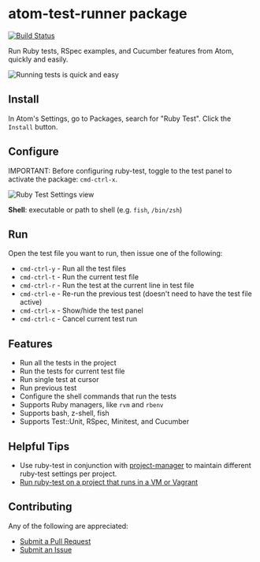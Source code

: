 # atom-test-runner package

[![Build Status](https://api.travis-ci.org/moxley/atom-ruby-test.svg?branch=master)](https://travis-ci.org/moxley/atom-ruby-test)

Run Ruby tests, RSpec examples, and Cucumber features from Atom,
quickly and easily.

![Running tests is quick and easy](https://raw.githubusercontent.com/tomkadwill/atom-test-runner/master/images/run-tests.gif)

## Install

In Atom's Settings, go to Packages, search for "Ruby Test".
Click the `Install` button.

## Configure

IMPORTANT: Before configuring ruby-test, toggle to the test panel to activate
the package: `cmd-ctrl-x`.

![Ruby Test Settings view](http://cl.ly/image/1l3H0g1C1J3g/ruby-test-settings.png)

**Shell**: executable or path to shell (e.g. `fish`, `/bin/zsh`)

## Run

Open the test file you want to run, then issue one of the following:

* `cmd-ctrl-y` - Run all the test files
* `cmd-ctrl-t` - Run the current test file
* `cmd-ctrl-r` - Run the test at the current line in test file
* `cmd-ctrl-e` - Re-run the previous test (doesn't need to have the test file active)
* `cmd-ctrl-x` - Show/hide the test panel
* `cmd-ctrl-c` - Cancel current test run

## Features

* Run all the tests in the project
* Run the tests for current test file
* Run single test at cursor
* Run previous test
* Configure the shell commands that run the tests
* Supports Ruby managers, like `rvm` and `rbenv`
* Supports bash, z-shell, fish
* Supports Test::Unit, RSpec, Minitest, and Cucumber

## Helpful Tips

* Use ruby-test in conjunction with [project-manager](https://atom.io/packages/project-manager)
  to maintain different ruby-test settings per project.
* [Run ruby-test on a project that runs in a VM or Vagrant](https://github.com/moxley/atom-ruby-test/blob/master/doc/running_against_vm.md)

## Contributing

Any of the following are appreciated:

* [Submit a Pull Request](https://github.com/moxley/atom-ruby-test/pulls)
* [Submit an Issue](https://github.com/moxley/atom-ruby-test/issues)
